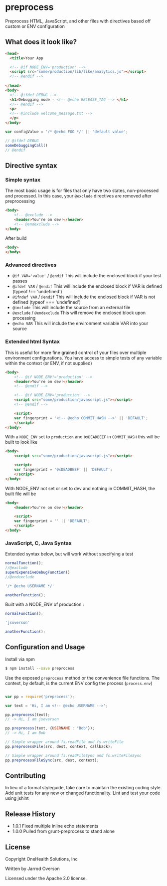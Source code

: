 # preprocess

Preprocess HTML, JavaScript, and other files with directives based off custom or ENV configuration

## What does it look like?

```html
<head>
  <title>Your App

  <!-- @if NODE_ENV='production' -->
  <script src="some/production/lib/like/analytics.js"></script>
  <!-- @endif -->
  
</head>
<body>
  <!-- @ifdef DEBUG -->
  <h1>Debugging mode - <!-- @echo RELEASE_TAG --> </h1>
  <!-- @endif -->
  <p>
  <!-- @include welcome_message.txt -->
  </p>
</body>
```

```js 
var configValue = '/* @echo FOO */' || 'default value';

// @ifdef DEBUG 
someDebuggingCall()
// @endif

```

## Directive syntax

### Simple syntax

The most basic usage is for files that only have two states, non-processed and processed.
In this case, your `@exclude` directives are removed after preprocessing

```html
<body>
    <!-- @exclude -->
    <header>You're on dev!</header>
    <!-- @endexclude -->
</body>
```

After build

```html
<body>
</body>
```

### Advanced directives

 - `@if VAR='value'` / `@endif`
   This will include the enclosed block if your test passes
 - `@ifdef VAR` / `@endif`
   This will include the enclosed block if VAR is defined (typeof !== 'undefined')
 - `@ifndef VAR` / `@endif`
   This will include the enclosed block if VAR is not defined (typeof === 'undefined')
 - `@include`
   This will include the source from an external file
 - `@exclude` / `@endexclude`
   This will remove the enclosed block upon processing
 - `@echo VAR`
   This will include the environment variable VAR into your source

### Extended html Syntax

This is useful for more fine grained control of your files over multiple
environment configurations. You have access to simple tests of any variable within the context (or ENV, if not supplied)

```html
<body>
    <!-- @if NODE_ENV!='production' -->
    <header>You're on dev!</header>
    <!-- @endif -->

    <!-- @if NODE_ENV='production' -->
    <script src="some/production/javascript.js"></script>
    <!-- @endif -->

    <script>
    var fingerprint = '<!-- @echo COMMIT_HASH -->' || 'DEFAULT';
    </script>
</body>
```

With a `NODE_ENV` set to `production` and `0xDEADBEEF` in
`COMMIT_HASH` this will be built to look like

```html
<body>
    <script src="some/production/javascript.js"></script>

    <script>
    var fingerprint = '0xDEADBEEF' || 'DEFAULT';
    </script>
</body>
```

With NODE_ENV not set or set to dev and nothing in COMMIT_HASH,
the built file will be

```html
<body>
    <header>You're on dev!</header>

    <script>
    var fingerprint = '' || 'DEFAULT';
    </script>
</body>
```


### JavaScript, C, Java Syntax

Extended syntax below, but will work without specifying a test

```js
normalFunction();
//@exclude
superExpensiveDebugFunction()
//@endexclude

'/* @echo USERNAME */'

anotherFunction();
```

Built with a NODE_ENV of production :

```js
normalFunction();

'jsoverson'

anotherFunction();
```


## Configuration and Usage

Install via npm

```bash
$ npm install --save preprocess
```

Use the exposed `preprocess` method or the convenience file functions. The context, by default, is the
current ENV config the process (`process.env`)

```js

var pp = require('preprocess');

var text = 'Hi, I am <!-- @echo USERNAME -->';

pp.preprocess(text);
// -> Hi, I am jsoverson

pp.preprocess(text, {USERNAME : "Bob"});
// -> Hi, I am Bob

// Simple wrapper around fs.readFile and fs.writeFile
pp.preprocessFile(src, dest, context, callback);

// Simple wrapper around fs.readFileSync and fs.writeFileSync
pp.preprocessFileSync(src, dest, context);

```

## Contributing
In lieu of a formal styleguide, take care to maintain the existing coding style. Add unit tests for any new or changed functionality. Lint and test your code using jshint

## Release History

 - 1.0.1 Fixed multiple inline echo statements
 - 1.0.0 Pulled from grunt-preprocess to stand alone

## License

Copyright OneHealth Solutions, Inc

Written by Jarrod Overson

Licensed under the Apache 2.0 license.
